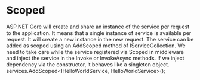 # Scoped
ASP.NET Core will create and share an instance of the service per request to the application. It means that a single instance of service is available per request. It will create a new instance in the new request. The service can be added as scoped using an AddScoped method of IServiceCollection. We need to take care while the service registered via Scoped in middleware and inject the service in the Invoke or InvokeAsync methods. If we inject dependency via the constructor, it behaves like a singleton object.
services.AddScoped<IHelloWorldService, HelloWorldService>();

